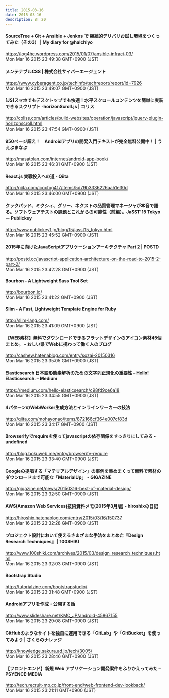 ```yaml
---
title: 2015-03-16
date: 2015-03-16
description: B! 20
---
```


#### SourceTree + Git + Ansible + Jenkns で 継続的デリバリお試し環境をつくってみた（その3） | My diary for @halchiyo
https://log4hc.wordpress.com/2015/01/07/ansible-infraci-03/<br>
Mon Mar 16 2015 23:49:38 GMT+0900 (JST)<br>


#### メンテナブルCSS | 株式会社サイバーエージェント
https://www.cyberagent.co.jp/techinfo/techreport/report/id=7926<br>
Mon Mar 16 2015 23:49:07 GMT+0900 (JST)<br>


####   [JS]スマホでもデスクトップでも快適！水平スクロールコンテンツを簡単に実装できるスクリプト -horizonScroll.js | コリス
http://coliss.com/articles/build-websites/operation/javascript/jquery-plugin-horizonscroll.html<br>
Mon Mar 16 2015 23:47:54 GMT+0900 (JST)<br>


#### 950ページ超え！　Androidアプリの開発入門テキストが完全無料公開中！ | うえぶまなぶ
http://masatolan.com/internet/android-app-book/<br>
Mon Mar 16 2015 23:46:31 GMT+0900 (JST)<br>


#### React.js 実戦投入への道 - Qiita
http://qiita.com/icoxfog417/items/5d79b3336226aa51e30d<br>
Mon Mar 16 2015 23:46:00 GMT+0900 (JST)<br>


#### クックパッド、ミクシィ、グリー、ネクストの品質管理マネージャが本音で語る。ソフトウェアテストの課題とこれからの可能性（前編）。JaSST'15 Tokyo － Publickey
http://www.publickey1.jp/blog/15/jasst15_tokyo.html<br>
Mon Mar 16 2015 23:45:52 GMT+0900 (JST)<br>


#### 2015年に向けたJavaScriptアプリケーションアーキテクチャ Part 2 | POSTD
http://postd.cc/javascript-application-architecture-on-the-road-to-2015-2-part-2/<br>
Mon Mar 16 2015 23:42:28 GMT+0900 (JST)<br>


#### Bourbon - A Lightweight Sass Tool Set
http://bourbon.io/<br>
Mon Mar 16 2015 23:41:22 GMT+0900 (JST)<br>


#### Slim - A Fast, Lightweight Template Engine for Ruby
http://slim-lang.com/<br>
Mon Mar 16 2015 23:41:09 GMT+0900 (JST)<br>


#### 【WEB素材】無料でダウンロードできるフラットデザインのアイコン素材45個まとめ。 - おしい県でWebに携わって働く人のブログ
http://cashew.hatenablog.com/entry/sozai-20150316<br>
Mon Mar 16 2015 23:35:05 GMT+0900 (JST)<br>


#### Elasticsearch 日本語形態素解析のための文字列正規化の重要性 – Hello! Elasticsearch. – Medium
https://medium.com/hello-elasticsearch/c98fd9ce6a18<br>
Mon Mar 16 2015 23:34:55 GMT+0900 (JST)<br>


#### 4パターンのWebWorker生成方法とインラインワーカーの技法
http://qiita.com/mohayonao/items/872166cf364e007cf83d<br>
Mon Mar 16 2015 23:34:17 GMT+0900 (JST)<br>


#### Browserifyでrequireを使ってjavascriptの依存関係をすっきりにしてみる - undefined
http://blog.bokuweb.me/entry/browserify-require<br>
Mon Mar 16 2015 23:33:40 GMT+0900 (JST)<br>


#### Googleの提唱する「マテリアルデザイン」の事例を集めまくって無料で素材のダウンロードまで可能な「MaterialUp」 - GIGAZINE
http://gigazine.net/news/20150316-best-of-material-design/<br>
Mon Mar 16 2015 23:32:50 GMT+0900 (JST)<br>


#### AWS(Amazon Web Services)技術資料メモ(2015年3月版) - hiroshixの日記
http://hiroshix.hatenablog.com/entry/2015/03/16/150737<br>
Mon Mar 16 2015 23:32:28 GMT+0900 (JST)<br>


#### プロジェクト設計において使えるさまざまな手法をまとめた『Design Research Techniques』 | 100SHIKI
http://www.100shiki.com/archives/2015/03/design_research_techniques.html<br>
Mon Mar 16 2015 23:32:03 GMT+0900 (JST)<br>


#### Bootstrap Studio
http://tutorialzine.com/bootstrapstudio/<br>
Mon Mar 16 2015 23:31:48 GMT+0900 (JST)<br>


#### Androidアプリを作成・公開する話
http://www.slideshare.net/KMC_JP/android-45867155<br>
Mon Mar 16 2015 23:29:08 GMT+0900 (JST)<br>


#### GitHubのようなサイトを独自に運用できる「GitLab」や「GitBucket」を使ってみよう | さくらのナレッジ
http://knowledge.sakura.ad.jp/tech/3005/<br>
Mon Mar 16 2015 23:28:46 GMT+0900 (JST)<br>


#### 【フロントエンド】新規 Web アプリケーション開発案件をふりかえってみた – PSYENCE:MEDIA
http://tech.recruit-mp.co.jp/front-end/web-frontend-dev-lookback/<br>
Mon Mar 16 2015 23:21:11 GMT+0900 (JST)<br>


